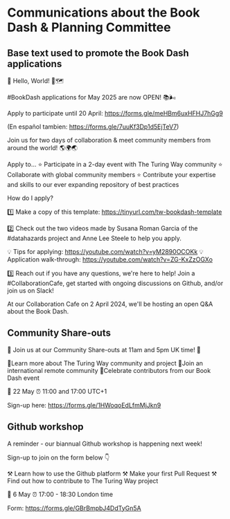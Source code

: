 # Communications about the Book Dash & Planning Committee

## Base text used to promote the Book Dash applications

👋 Hello, World! 👋🗺️

#BookDash applications for May 2025 are now OPEN! 📚🌬️

Apply to participate until 20 April: https://forms.gle/meHBm6uxHFHJ7hGg9

(En español tambien: https://forms.gle/7uuKf3Dp1d5EjTeV7)

Join us for two days of collaboration & meet community members from around the world! 🌎🌍🌏

Apply to...
⭐ Participate in a 2-day event with The Turing Way community
⭐ Collaborate with global community members
⭐ Contribute your expertise and skills to our ever expanding repository of best practices

How do I apply?

1️⃣ Make a copy of this template: https://tinyurl.com/tw-bookdash-template

2️⃣ Check out the two videos made by Susana Roman Garcia of the #datahazards project and Anne Lee Steele to help you apply.

💡 Tips for applying: https://youtube.com/watch?v=yM2890OCOKk
💡 Application walk-through: https://youtube.com/watch?v=ZG-KxZzOGXo

3️⃣ Reach out if you have any questions, we're here to help! Join a #CollaborationCafe, get started with ongoing discussions on Github, and/or join us on Slack!

At our Collaboration Cafe on 2 April 2024, we'll be hosting an open Q&A about the Book Dash.

## Community Share-outs

🌟 Join us at our Community Share-outs at 11am and 5pm UK time! 🌟

💫Learn more about The Turing Way community and project
💫Join an international remote community
💫Celebrate contributors from our Book Dash event

📅 22 May
⏰ 11:00 and 17:00 UTC+1

Sign-up here: https://forms.gle/1HWoqoEdLfmMjJkn9

## Github workshop

A reminder - our biannual Github workshop is happening next week! 

Sign-up to join on the form below 👇

⚒️ Learn how to use the Github platform
⚒️ Make your first Pull Request
⚒️ Find out how to contribute to The Turing Way project

📅 6 May
⏰ 17:00 - 18:30 London time

Form: https://forms.gle/GBrBmpbJ4DdTyGn5A
